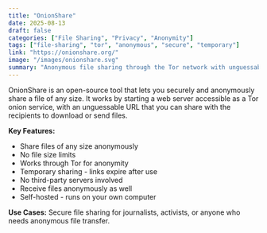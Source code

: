 ```yaml
---
title: "OnionShare"
date: 2025-08-13
draft: false
categories: ["File Sharing", "Privacy", "Anonymity"]
tags: ["file-sharing", "tor", "anonymous", "secure", "temporary"]
link: "https://onionshare.org/"
image: "/images/onionshare.svg"
summary: "Anonymous file sharing through the Tor network with unguessable URLs."
---
```


OnionShare is an open-source tool that lets you securely and anonymously share a file of any size. It works by starting a web server accessible as a Tor onion service, with an unguessable URL that you can share with the recipients to download or send files.

**Key Features:**
- Share files of any size anonymously
- No file size limits
- Works through Tor for anonymity
- Temporary sharing - links expire after use
- No third-party servers involved
- Receive files anonymously as well
- Self-hosted - runs on your own computer

**Use Cases:** Secure file sharing for journalists, activists, or anyone who needs anonymous file transfer.